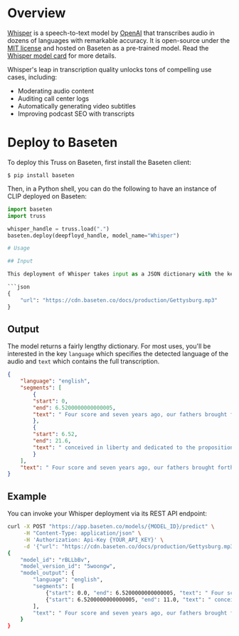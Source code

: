 # Overview

[Whisper](https://github.com/openai/whisper) is a speech-to-text model by [OpenAI](https://openai.com/blog/whisper/) that transcribes audio in dozens of languages with remarkable accuracy. It is open-source under the [MIT license](https://github.com/openai/whisper/blob/main/LICENSE) and hosted on Baseten as a pre-trained model. Read the [Whisper model card](https://github.com/openai/whisper/blob/main/model-card.md) for more details.

Whisper's leap in transcription quality unlocks tons of compelling use cases, including:

* Moderating audio content
* Auditing call center logs
* Automatically generating video subtitles
* Improving podcast SEO with transcripts

# Deploy to Baseten

To deploy this Truss on Baseten, first install the Baseten client:

```
$ pip install baseten
```

Then, in a Python shell, you can do the following to have an instance of CLIP deployed
on Baseten:

```python
import baseten
import truss

whisper_handle = truss.load(".")
baseten.deploy(deepfloyd_handle, model_name="Whisper")

# Usage

## Input

This deployment of Whisper takes input as a JSON dictionary with the key `url` corresponding to a string of a URL pointing at an MP3 file. For example:

```json
{
    "url": "https://cdn.baseten.co/docs/production/Gettysburg.mp3"
}
```

## Output

The model returns a fairly lengthy dictionary. For most uses, you'll be interested in the key `language` which specifies the detected language of the audio and `text` which contains the full transcription.

```json
{
    "language": "english",
    "segments": [
        {
        "start": 0,
        "end": 6.5200000000000005,
        "text": " Four score and seven years ago, our fathers brought forth upon this continent a new nation"
        },
        {
        "start": 6.52,
        "end": 21.6,
        "text": " conceived in liberty and dedicated to the proposition that all men are created equal."
        }
    ],
    "text": " Four score and seven years ago, our fathers brought forth upon this continent...[cut for length]"
}
```

## Example

You can invoke your Whisper deployment via its REST API endpoint:

```bash
curl -X POST "https://app.baseten.co/models/{MODEL_ID}/predict" \
     -H "Content-Type: application/json" \
     -H 'Authorization: Api-Key {YOUR_API_KEY}' \
     -d '{"url": "https://cdn.baseten.co/docs/production/Gettysburg.mp3"}'
{
    "model_id": "rBLLbBv",
    "model_version_id": "5woongw",
    "model_output": {
        "language": "english",
        "segments": [
            {"start": 0.0, "end": 6.5200000000000005, "text": " Four score and seven years ago, our fathers brought forth upon this continent a new nation"},
            {"start": 6.5200000000000005, "end": 11.0, "text": " conceived in liberty and dedicated to the proposition that all men are created equal."}
        ],
        "text": " Four score and seven years ago, our fathers brought forth upon this continent a new nation conceived in liberty and dedicated to the proposition that all men are created equal."
    }
}
```